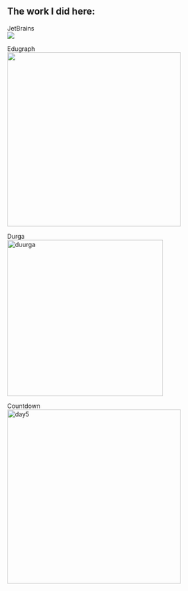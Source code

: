 ## The work I did here:

<p>JetBrains<br><img src="https://github.com/TithiB-del/Designs/assets/76741863/b9e3f99c-79e6-4302-9ae8-cfb062c33e92">
 </p>
<p> Edugraph<br><img align="center" width="400" src="https://github.com/TithiB-del/Designs/assets/76741863/415f05e6-ad3a-4d10-8ede-f7dd9fed305f"> </p>
<p> Durga<br><img width="359" alt="duurga" src="https://github.com/TithiB-del/Designs/assets/76741863/6742b03f-067f-4d59-8558-077aa51031de">
</p>
<p> Countdown<br><img width="400" align="center" alt="day5" src="https://github.com/TithiB-del/Designs/assets/76741863/1947fefa-9eb8-4ea0-a2ff-d5780e506961"></p>
